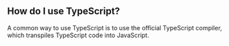 ## How do I use TypeScript?
A common way to use TypeScript is to use the official TypeScript compiler, which transpiles TypeScript code into JavaScript.